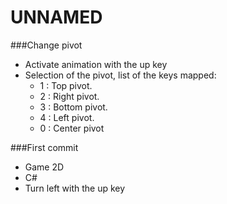 # UNNAMED

###Change pivot
* Activate animation with the up key
* Selection of the pivot, list of the keys mapped:
	- 1 : Top pivot.
	- 2 : Right pivot.
	- 3 : Bottom pivot.
	- 4 : Left pivot.
	- 0 : Center pivot 

###First commit
* Game 2D
* C#
* Turn left with the up key
